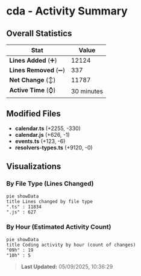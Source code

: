 # cda - Activity Summary 

## Overall Statistics

| Stat                   | Value                                                             |
| ---------------------- | ----------------------------------------------------------------- |
| **Lines Added** (➕)   | 12124                                          |
| **Lines Removed** (➖) | 337                                        |
| **Net Change** (↕)    | 11787                |
| **Active Time** (⌚)   | 30 minutes |


## Modified Files
- **calendar.ts** (+2255, -330)
- **calendar.js** (+626, -1)
- **events.ts** (+123, -6)
- **resolvers-types.ts** (+9120, -0)

## Visualizations

### By File Type (Lines Changed)

```mermaid
pie showData
title Lines changed by file type
".ts" : 11834
".js" : 627
```

### By Hour (Estimated Activity Count)

```mermaid
pie showData
title Coding activity by hour (count of changes)
"09h" : 19
"10h" : 5
```


> **Last Updated:** 05/09/2025, 10:36:29